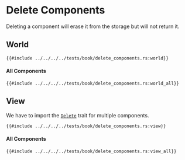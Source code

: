 # Delete Components

Deleting a component will erase it from the storage but will not return it.

## World

```rust, noplaypen
{{#include ../../../../tests/book/delete_components.rs:world}}
```

#### All Components

```rust, noplaypen
{{#include ../../../../tests/book/delete_components.rs:world_all}}
```

## View

We have to import the [`Delete`](https://docs.rs/shipyard/0.9/shipyard/trait.Delete.html) trait for multiple components.

```rust, noplaypen
{{#include ../../../../tests/book/delete_components.rs:view}}
```

#### All Components

```rust, noplaypen
{{#include ../../../../tests/book/delete_components.rs:view_all}}
```

